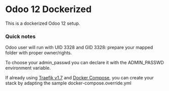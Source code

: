# Odoo 12 Dockerized

This is a dockerized Odoo 12 setup.

### Quick notes
Odoo user will run with UID 3328 and GID 3328: prepare your mapped folder with proper owner/rights.

To choose your admin_passwd you can declare it with the ADMIN_PASSWD environment variable.

If already using [Traefik v1.7](https://traefik.io/) and [Docker Compose](https://docs.docker.com/compose/), you can create your stack by adapting the sample docker-compose.override.yml
